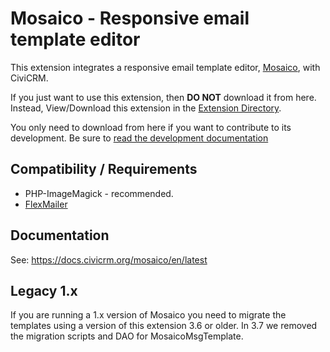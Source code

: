 # Mosaico - Responsive email template editor

This extension integrates a responsive email template editor, [Mosaico](https://mosaico.io/), with CiviCRM.

If you just want to use this extension, then **DO NOT** download it from here. Instead, 
View/Download this extension in the [Extension Directory](https://civicrm.org/extensions/email-template-builder).

You only need to download from here if you want to contribute to its development.  Be sure to [read the development documentation](https://docs.civicrm.org/mosaico/en/latest/develop/)

## Compatibility / Requirements
* PHP-ImageMagick - recommended.
* [FlexMailer](https://docs.civicrm.org/flexmailer/en/latest/)

## Documentation

See: https://docs.civicrm.org/mosaico/en/latest

## Legacy 1.x

If you are running a 1.x version of Mosaico you need to migrate the templates using a version
of this extension 3.6 or older. In 3.7 we removed the migration scripts and DAO for MosaicoMsgTemplate.

